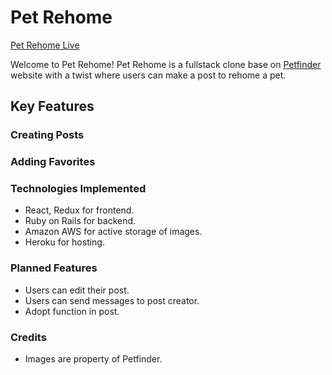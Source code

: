 # Pet Rehome

<a href="https://pet-rehome.herokuapp.com/#/">Pet Rehome Live</a>

Welcome to Pet Rehome! Pet Rehome is a fullstack clone base on <a href="https://www.petfinder.com/">Petfinder</a> website with a twist where users can make a post to rehome a pet.

## Key Features

### Creating Posts

### Adding Favorites

### Technologies Implemented
* React, Redux for frontend.
* Ruby on Rails for backend.
* Amazon AWS for active storage of images.
* Heroku for hosting.

### Planned Features
* Users can edit their post.
* Users can send messages to post creator.
* Adopt function in post.

### Credits
* Images are property of Petfinder.